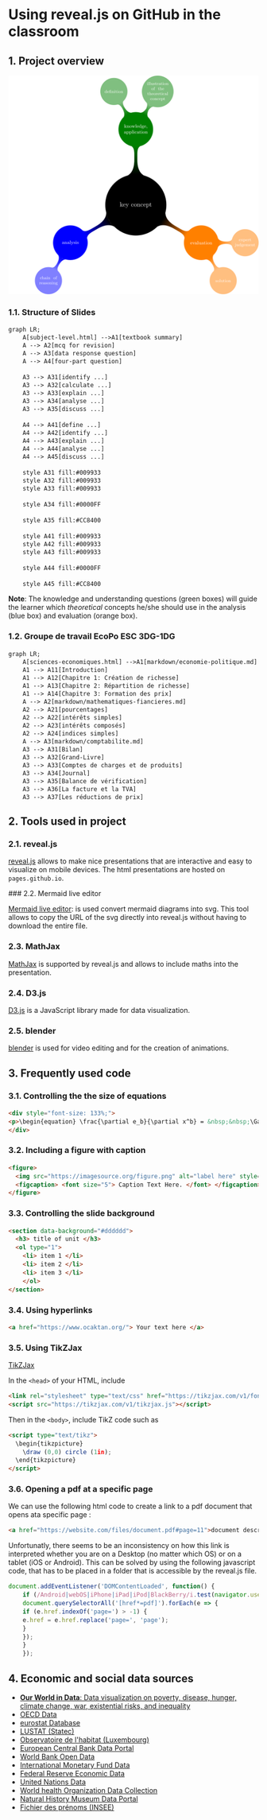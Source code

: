 # Using reveal.js on GitHub in the classroom

## 1. Project overview

![structured writing](docs/media/svg/Structured_Writing_0.svg)

### 1.1. Structure of Slides

```mermaid
graph LR;
    A[subject-level.html] -->A1[textbook summary]
    A --> A2[mcq for revision]
    A --> A3[data response question]
    A --> A4[four-part question]

    A3 --> A31[identify ...]
    A3 --> A32[calculate ...]
    A3 --> A33[explain ...]
    A3 --> A34[analyse ...]
    A3 --> A35[discuss ...]

    A4 --> A41[define ...]
    A4 --> A42[identify ...]
    A4 --> A43[explain ...]
    A4 --> A44[analyse ...]
    A4 --> A45[discuss ...]

    style A31 fill:#009933
    style A32 fill:#009933
    style A33 fill:#009933

    style A34 fill:#0000FF

    style A35 fill:#CC8400

    style A41 fill:#009933
    style A42 fill:#009933
    style A43 fill:#009933    

    style A44 fill:#0000FF

    style A45 fill:#CC8400    
```

**Note**: The knowledge and understanding questions (green boxes) will guide the learner which *theoretical* concepts he/she should use in the analysis (blue box) and evaluation (orange box). 


### 1.2. Groupe de travail EcoPo ESC 3DG-1DG

```mermaid
graph LR;
    A[sciences-economiques.html] -->A1[markdown/economie-politique.md]
    A1 --> A11[Introduction]
    A1 --> A12[Chapitre 1: Création de richesse]
    A1 --> A13[Chapitre 2: Répartition de richesse]
    A1 --> A14[Chapitre 3: Formation des prix]
    A --> A2[markdown/mathematiques-fiancieres.md]
    A2 --> A21[pourcentages]
    A2 --> A22[intérêts simples]
    A2 --> A23[intérêts composés]
    A2 --> A24[indices simples]
    A --> A3[markdown/comptabilite.md]
    A3 --> A31[Bilan]
    A3 --> A32[Grand-Livre]
    A3 --> A33[Comptes de charges et de produits]
    A3 --> A34[Journal]
    A3 --> A35[Balance de vérification]
    A3 --> A36[La facture et la TVA]
    A3 --> A37[Les réductions de prix]
```

## 2. Tools used in project

### 2.1. reveal.js

[reveal.js](https://revealjs.com/) allows to make nice presentations that are interactive and easy to visualize on mobile devices. The html presentations are hosted on `pages.github.io`.

### 2.2. Mermaid live editor

[Mermaid live editor](https://mermaid.live/edit): is used convert mermaid diagrams into svg. This tool allows to copy the URL of the svg directly into reveal.js without having to download the entire file.

### 2.3. MathJax

[MathJax](https://www.mathjax.org/) is supported by reveal.js and allows to include maths into the presentation.

### 2.4. D3.js

[D3.js](https://d3js.org/) is a JavaScript library made for data visualization.

### 2.5. blender

[blender](https://www.blender.org/) is used for video editing and for the creation of animations.

## 3. Frequently used code

### 3.1. Controlling the the size of equations

```html
<div style="font-size: 133%;">
<p>\begin{equation} \frac{\partial e_b}{\partial x^b} = &nbsp;&nbsp;\Gamma_{ab}^k &nbsp;e_k &nbsp; \end{equation}</p>
</div>
```

### 3.2. Including a figure with caption

```html
<figure>
  <img src="https://imagesource.org/figure.png" alt="label here" style="width:60%">
  <figcaption> <font size="5"> Caption Text Here. </font> </figcaption>
</figure>
```

### 3.3. Controlling the slide background

```html
<section data-background="#dddddd">
  <h3> title of unit </h3>
  <ol type="1">
    <li> item 1 </li>
    <li> item 2 </li>
    <li> item 3 </li>	
    </ol>
</section>
```


### 3.4. Using hyperlinks

```html
<a href="https://www.ocaktan.org/"> Your text here </a>
```

### 3.5. Using TikZJax

[TikZJax](https://tikzjax.com/)

In the `<head>` of your HTML, include

```html
<link rel="stylesheet" type="text/css" href="https://tikzjax.com/v1/fonts.css">
<script src="https://tikzjax.com/v1/tikzjax.js"></script>
```

Then in the `<body>`, include TikZ code such as

```html
<script type="text/tikz">
  \begin{tikzpicture}
    \draw (0,0) circle (1in);
  \end{tikzpicture}
</script>
```

### 3.6. Opening a pdf at a specific page

We can use the following html code to create a link to a pdf document that opens ata specific page :

```html
<a href="https://website.com/files/document.pdf#page=11">document description</a>
```

Unfortunatly, there seems to be an inconsistency on how this link is interpreted whether you are on a Desktop (no matter which OS) or on a tablet (iOS or Android). This can be solved by using the following javascript code, that has to be placed in a folder that is accessible by the reveal.js file.

```js
document.addEventListener('DOMContentLoaded', function() {
    if (/Android|webOS|iPhone|iPad|iPod|BlackBerry/i.test(navigator.userAgent) || (/Android|webOS|iPhone|iPad|iPod|BlackBerry/i.test(navigator.platform)) || (navigator.maxTouchPoints && navigator.maxTouchPoints > 2 && /MacIntel/.test(navigator.platform))) {
    document.querySelectorAll('[href*=pdf]').forEach(e => {
    if (e.href.indexOf('page=') > -1) {
    e.href = e.href.replace('page=', 'page');
    }
    });
    }
    });
```


## 4. Economic and social data sources

- [<b>Our World in Data</b>: Data visualization on poverty, disease, hunger, climate change, war, existential risks, and inequality](https://ourworldindata.org/) 
- [OECD Data](https://data.oecd.org/)
- [eurostat Database](https://ec.europa.eu/eurostat/data/database)
- [LUSTAT (Statec)](https://lustat.statec.lu/)
- [Observatoire de l'habitat (Luxembourg)](https://logement.public.lu/fr/observatoire-habitat.html)
- [European Central Bank Data Portal](https://data.ecb.europa.eu/)
- [World Bank Open Data](https://data.worldbank.org/)
- [International Monetary Fund Data](https://www.imf.org/en/Data)
- [Federal Reserve Economic Data](https://fred.stlouisfed.org/)
- [United Nations Data](http://data.un.org/)
- [World health Organization Data Collection](https://www.who.int/data/collections)
- [Natural History Museum Data Portal](https://data.nhm.ac.uk/)
- [Fichier des prénoms (INSEE)](https://www.insee.fr/fr/statistiques/7633685)

